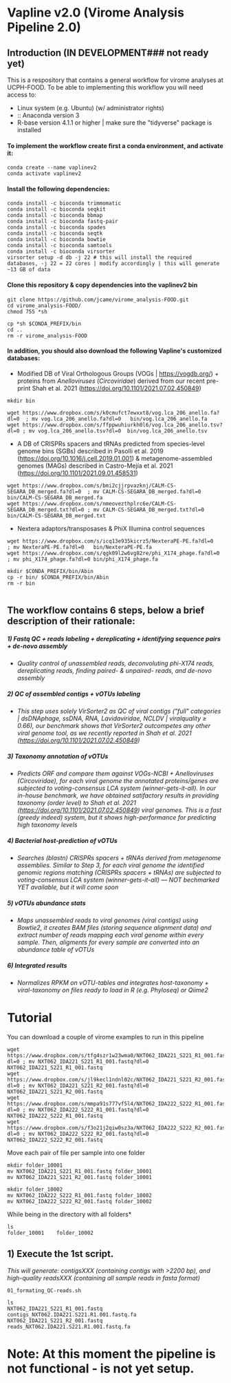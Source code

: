 # Vapline v2.0 (Virome Analysis Pipeline 2.0)

## Introduction (IN DEVELOPMENT### not ready yet)

This is a respository that contains a general workflow for virome analyses at UCPH-FOOD.
To be able to implementing this workflow you will need access to:

- Linux system (e.g. Ubuntu) (w/ administrator rights)
- :: Anaconda version 3
- R-base version 4.1.1 or higher | make sure the "tidyverse" package is installed

#### To implement the workflow create first a conda environment, and activate it:
```
conda create --name vaplinev2
conda activate vaplinev2
```

#### Install the following dependencies:
```
conda install -c bioconda trimmomatic
conda install -c bioconda seqkit 
conda install -c bioconda bbmap 
conda install -c bioconda fastq-pair 
conda install -c bioconda spades  
conda install -c bioconda seqtk
conda install -c bioconda bowtie 
conda install -c bioconda samtools
conda install -c bioconda virsorter 
virsorter setup -d db -j 22 # this will install the required databases, -j 22 = 22 cores | modify accordingly | this will generate ~13 GB of data

```

#### Clone this repository & copy dependencies into the vaplinev2 bin
```
git clone https://github.com/jcame/virome_analysis-FOOD.git
cd virome_analysis-FOOD/
chmod 755 *sh

cp *sh $CONDA_PREFIX/bin
cd ..
rm -r virome_analysis-FOOD

```

#### In addition, you should also download the following Vapline's customized databases:

- Modified DB of Viral Orthologous Groups (VOGs | https://vogdb.org/) + proteins from *Anelloviruses* (*Circoviridae*) derived from our recent pre-print Shah et al. 2021 (https://doi.org/10.1101/2021.07.02.450849) 
```
mkdir bin

wget https://www.dropbox.com/s/k0cmufct7ewxxt8/vog.lca_206_anello.fa?dl=0  ; mv vog.lca_206_anello.fa?dl=0   bin/vog.lca_206_anello.fa
wget https://www.dropbox.com/s/ffppwuhiurkh0l6/vog.lca_206_anello.tsv?dl=0 ; mv vog.lca_206_anello.tsv?dl=0  bin/vog.lca_206_anello.tsv
```

- A DB of CRISPRs spacers and tRNAs predicted from species-level genome bins (SGBs) described in Pasolli et al. 2019 (https://doi.org/10.1016/j.cell.2019.01.001) & metagenome-assembled genomes (MAGs) described in Castro-Mejía et al. 2021 (https://doi.org/10.1101/2021.09.01.458531) 
```
wget https://www.dropbox.com/s/bmi2cjjrpvazknj/CALM-CS-SEGARA_DB_merged.fa?dl=0  ; mv CALM-CS-SEGARA_DB_merged.fa?dl=0  bin/CALM-CS-SEGARA_DB_merged.fa
wget https://www.dropbox.com/s/nmeovezthplrc6e/CALM-CS-SEGARA_DB_merged.txt?dl=0 ; mv CALM-CS-SEGARA_DB_merged.txt?dl=0 bin/CALM-CS-SEGARA_DB_merged.txt
```

- Nextera adaptors/transposases & PhiX Illumina control sequences
```
wget https://www.dropbox.com/s/icq13e935kicrz5/NexteraPE-PE.fa?dl=0    ; mv NexteraPE-PE.fa?dl=0   bin/NexteraPE-PE.fa
wget https://www.dropbox.com/s/qgk09l2w6vg82re/phi_X174_phage.fa?dl=0  ; mv phi_X174_phage.fa?dl=0 bin/phi_X174_phage.fa

mkdir $CONDA_PREFIX/bin/Abin
cp -r bin/ $CONDA_PREFIX/bin/Abin
rm -r bin


```


## The workflow contains 6 steps, below a brief description of their rationale:

##### 1) Fastq QC + reads labeling + dereplicating + identifying sequence pairs + de-novo assembly

- *Quality control of unassembled reads, deconvoluting phi-X174 reads, dereplicating reads, finding paired- & unpaired- reads, and de-novo assembly*

##### 2) QC of assembled contigs + vOTUs labeling

- *This step uses solely VirSorter2 as QC of viral contigs ("full" categories | dsDNAphage, ssDNA,  RNA, Lavidaviridae, NCLDV | viralquality ≥ 0.66), our benchmark shows that VirSorter2 outcompetes any other viral genome tool, as we recently reported in Shah et al. 2021 (https://doi.org/10.1101/2021.07.02.450849)*

##### 3) Taxonomy annotation of vOTUs

- *Predicts ORF and compare them against VOGs-NCBI + Anelloviruses (Circoviridae), for each viral genome the annotated proteins/genes are subjected to voting-consensus LCA system (winner-gets-it-all). In our in-house benchmark, we have obtained satifactory results in providing taxonomy (order level) to Shah et al. 2021 (https://doi.org/10.1101/2021.07.02.450849) viral genomes. This is a fast (greedy indeed) system, but it shows high-performance for predicting high taxonomy levels*

##### 4) Bacterial host-prediction of vOTUs

- *Searches (blastn) CRISPRs spacers + tRNAs derived from metagenome assemblies. Similar to Step 3, for each viral genome the identified genomic regions matching (CRISPRs spacers + tRNAs) are subjected to voting-consensus LCA system (winner-gets-it-all) –– NOT bechmarked YET available, but it will come soon*

##### 5) vOTUs abundance stats

- *Maps unassembled reads to viral genomes (viral contigs) using Bowtie2, it creates BAM files (storing sequence alignment data) and extract number of reads mapping each viral genome within every sample. Then, aligments for every sample are converted into an abundance table of vOTUs*

##### 6) Integrated results

- *Normalizes RPKM on vOTU-tables and integrates host-taxonomy + viral-taxonomy on files ready to load in R (e.g. Phyloseq) or Qiime2*

# 
# 
# Tutorial

You can download a couple of virome examples to run in this pipeline
```
wget https://www.dropbox.com/s/tfg4szr1w23wma0/NXT062_IDA221_S221_R1_001.fastq?dl=0 ; mv NXT062_IDA221_S221_R1_001.fastq?dl=0 NXT062_IDA221_S221_R1_001.fastq
wget https://www.dropbox.com/s/jl9kecl1ndnl02c/NXT062_IDA221_S221_R2_001.fastq?dl=0 ; mv NXT062_IDA221_S221_R2_001.fastq?dl=0 NXT062_IDA221_S221_R2_001.fastq
wget https://www.dropbox.com/s/mmpa91s777vf5l4/NXT062_IDA222_S222_R1_001.fastq?dl=0 ; mv NXT062_IDA222_S222_R1_001.fastq?dl=0 NXT062_IDA222_S222_R1_001.fastq
wget https://www.dropbox.com/s/f3o21j2qiw0sz3a/NXT062_IDA222_S222_R2_001.fastq?dl=0 ; mv NXT062_IDA222_S222_R2_001.fastq?dl=0 NXT062_IDA222_S222_R2_001.fastq
```

Move each pair of file per sample into one folder

```
mkdir folder_10001
mv NXT062_IDA221_S221_R1_001.fastq folder_10001
mv NXT062_IDA221_S221_R2_001.fastq folder_10001

mkdir folder_10002
mv NXT062_IDA222_S222_R1_001.fastq folder_10002
mv NXT062_IDA222_S222_R2_001.fastq folder_10002

```

While being in the directory with all folders*

```
ls
folder_10001	folder_10002

```

## 1) Execute the 1st script. 
*This will generate: contigsXXX (containing contigs with >2200 bp), and high-quality readsXXX (containing all sample reads in fasta format)*

```
01_formating_QC-reads.sh 

ls 
NXT062_IDA221_S221_R1_001.fastq			contigs_NXT062.IDA221.S221.R1.001.fastq.fa
NXT062_IDA221_S221_R2_001.fastq			reads_NXT062.IDA221.S221.R1.001.fastq.fa

```


# Note: At this moment the pipeline is not functional - is not yet setup.

